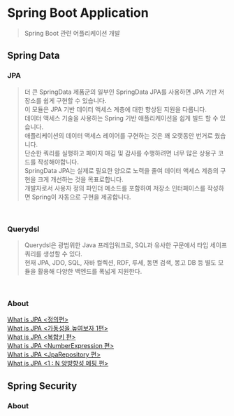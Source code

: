 # Spring Boot Application 
> Spring Boot 관련 어플리케이션 개발

## Spring Data

### JPA
>더 큰 SpringData 제품군의 일부인 SpringData JPA를 사용하면 JPA 기반 저장소를 쉽게 구현할 수 있습니다.<br/>
>이 모듈은 JPA 기반 데이터 액세스 계층에 대한 향상된 지원을 다룹니다.<br/> 
>데이터 액세스 기술을 사용하는 Spring 기반 애플리케이션을 쉽게 빌드 할 수 있습니다.<br/>
>애플리케이션의 데이터 액세스 레이어를 구현하는 것은 꽤 오랫동안 번거로 웠습니다.<br/> 
>단순한 쿼리를 실행하고 페이지 매김 및 감사를 수행하려면 너무 많은 상용구 코드를 작성해야합니다.<br/>
>SpringData JPA는 실제로 필요한 양으로 노력을 줄여 데이터 액세스 계층의 구현을 크게 개선하는 것을 목표로합니다.<br/>
>개발자로서 사용자 정의 파인더 메소드를 포함하여 저장소 인터페이스를 작성하면 Spring이 자동으로 구현을 제공합니다.<br/>

<br/>

### Querydsl
> Querydsl은 광범위한 Java 프레임워크로, SQL과 유사한 구문에서 타입 세이프 쿼리를 생성할 수 있다.<br/>
> 현재 JPA, JDO, SQL, 자바 컬렉션, RDF, 루세, 동면 검색, 몽고 DB 등 별도 모듈을 활용해 다양한 백엔드를 폭넓게 지원한다.<br/>

<br/>

### About 
[What is JPA <정의편>](https://velog.io/@ewan/What-is-JPA-정의편) </br>
[What is JPA <가동성을 높여보자 1편>](https://velog.io/@ewan/What-is-JPA-가동성을-높여보자-1편) </br>
[What is JPA <복합키 편>](https://velog.io/@ewan/What-is-JPA-복합키-편) </br>
[What is JPA <NumberExpression 편>](https://velog.io/@ewan/What-is-JPA-NumberExpression-편) </br>
[What is JPA <JpaRepository 편>](https://velog.io/@ewan/What-is-JPA-JpaRepository-편) </br>
[What is JPA <1 : N 양뱡향성 메핑 편>](https://velog.io/@ewan/What-is-JPA-1-N-양뱡향성-메핑-편) </br>


## Spring Security


### About


